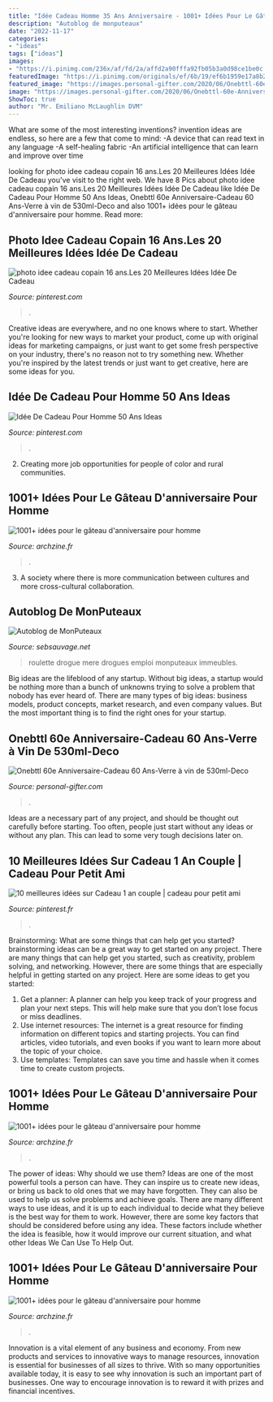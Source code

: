 ```yaml
---
title: "Idée Cadeau Homme 35 Ans Anniversaire - 1001+ Idées Pour Le Gâteau D&#039;anniversaire Pour Homme"
description: "Autoblog de monputeaux"
date: "2022-11-17"
categories:
- "ideas"
tags: ["ideas"]
images:
- "https://i.pinimg.com/236x/af/fd/2a/affd2a90fffa92fb05b3a0d98ce1be0c.jpg"
featuredImage: "https://i.pinimg.com/originals/ef/6b/19/ef6b1959e17a8b27d52360ba05c679c5.jpg"
featured_image: "https://images.personal-gifter.com/2020/06/Onebttl-60e-Anniversaire-Cadeau-60-Ans-Verre--vin-de-530ml-Deco-Anniversaire-60-Ans-Ides-de-Cadeaux-pour-Le-60e-Anniversaire-pour-Elle-sa-mre-sa-Femme-Cadeau-Vintage-1960-0.jpg"
image: "https://images.personal-gifter.com/2020/06/Onebttl-60e-Anniversaire-Cadeau-60-Ans-Verre--vin-de-530ml-Deco-Anniversaire-60-Ans-Ides-de-Cadeaux-pour-Le-60e-Anniversaire-pour-Elle-sa-mre-sa-Femme-Cadeau-Vintage-1960-0.jpg"
ShowToc: true
author: "Mr. Emiliano McLaughlin DVM"
---
```



What are some of the most interesting inventions?
invention ideas are endless, so here are a few that come to mind: 
-A device that can read text in any language 
-A self-healing fabric 
-An artificial intelligence that can learn and improve over time

	

		
looking for photo idee cadeau copain 16 ans.Les 20 Meilleures Idées Idée De Cadeau you've visit to the right web. We have 8 Pics about photo idee cadeau copain 16 ans.Les 20 Meilleures Idées Idée De Cadeau like Idée De Cadeau Pour Homme 50 Ans Ideas, Onebttl 60e Anniversaire-Cadeau 60 Ans-Verre à vin de 530ml-Deco and also 1001+ idées pour le gâteau d&#039;anniversaire pour homme. Read more:
		
    
## Photo Idee Cadeau Copain 16 Ans.Les 20 Meilleures Idées Idée De Cadeau

<img loading=lazy src="https://i.pinimg.com/originals/ef/6b/19/ef6b1959e17a8b27d52360ba05c679c5.jpg" onerror="this.onerror=null;this.src='https://tse4.mm.bing.net/th?id=OIP.6jzb7qu568lwqvc5u1vG4AHaDt&amp;pid=15.1';" alt="photo idee cadeau copain 16 ans.Les 20 Meilleures Idées Idée De Cadeau">

_Source: pinterest.com_

>. 

	

Creative ideas are everywhere, and no one knows where to start. Whether you're looking for new ways to market your product, come up with original ideas for marketing campaigns, or just want to get some fresh perspective on your industry, there's no reason not to try something new. Whether you're inspired by the latest trends or just want to get creative, here are some ideas for you.

    
## Idée De Cadeau Pour Homme 50 Ans Ideas

<img loading=lazy src="https://i.pinimg.com/originals/7c/cc/f2/7cccf23e4e6174e9d1cc363f1687dc1c.jpg" onerror="this.onerror=null;this.src='https://tse3.mm.bing.net/th?id=OIP.i0jk0Jx7wZeKw4uMHTOxZAAAAA&amp;pid=15.1';" alt="Idée De Cadeau Pour Homme 50 Ans Ideas">

_Source: pinterest.com_

>. 

	

2. Creating more job opportunities for people of color and rural communities. 

    
## 1001+ Idées Pour Le Gâteau D&#039;anniversaire Pour Homme

<img loading=lazy src="https://archzine.fr/wp-content/uploads/2017/04/un-gateau-anniversaire-special-gateau-facile-et-original-pour-anniversaire-planettes.jpg" onerror="this.onerror=null;this.src='https://tse2.mm.bing.net/th?id=OIP.IDUKPLglSP1iaA_9LHmGYAHaJ3&amp;pid=15.1';" alt="1001+ idées pour le gâteau d&#039;anniversaire pour homme">

_Source: archzine.fr_

>. 

	

3. A society where there is more communication between cultures and more cross-cultural collaboration. 

    
## Autoblog De MonPuteaux

<img loading=lazy src="http://puteaux.typepad.com/.a/6a00d8341c339153ef01b8d2d77c2a970c-320wi" onerror="this.onerror=null;this.src='https://tse3.mm.bing.net/th?id=OIP.kF57lAjENhRrd9bRPTqMrQAAAA&amp;pid=15.1';" alt="Autoblog de MonPuteaux">

_Source: sebsauvage.net_

>roulette drogue mere drogues emploi monputeaux immeubles. 

	

Big ideas are the lifeblood of any startup. Without big ideas, a startup would be nothing more than a bunch of unknowns trying to solve a problem that nobody has ever heard of. There are many types of big ideas: business models, product concepts, market research, and even company values. But the most important thing is to find the right ones for your startup.

    
## Onebttl 60e Anniversaire-Cadeau 60 Ans-Verre à Vin De 530ml-Deco

<img loading=lazy src="https://images.personal-gifter.com/2020/06/Onebttl-60e-Anniversaire-Cadeau-60-Ans-Verre--vin-de-530ml-Deco-Anniversaire-60-Ans-Ides-de-Cadeaux-pour-Le-60e-Anniversaire-pour-Elle-sa-mre-sa-Femme-Cadeau-Vintage-1960-0.jpg" onerror="this.onerror=null;this.src='https://tse2.mm.bing.net/th?id=OIP.tZ9cd9MqyhrAkWdSB34yWQAAAA&amp;pid=15.1';" alt="Onebttl 60e Anniversaire-Cadeau 60 Ans-Verre à vin de 530ml-Deco">

_Source: personal-gifter.com_

>. 

	

Ideas are a necessary part of any project, and should be thought out carefully before starting. Too often, people just start without any ideas or without any plan. This can lead to some very tough decisions later on.

    
## 10 Meilleures Idées Sur Cadeau 1 An Couple | Cadeau Pour Petit Ami

<img loading=lazy src="https://i.pinimg.com/236x/af/fd/2a/affd2a90fffa92fb05b3a0d98ce1be0c.jpg" onerror="this.onerror=null;this.src='https://tse3.mm.bing.net/th?id=OIP.NvvZNnTHxSiS28gfLw1VBwAAAA&amp;pid=15.1';" alt="10 meilleures idées sur Cadeau 1 an couple | cadeau pour petit ami">

_Source: pinterest.fr_

>. 

	

Brainstorming: What are some things that can help get you started?
brainstorming ideas can be a great way to get started on any project. There are many things that can help get you started, such as creativity, problem solving, and networking. However, there are some things that are especially helpful in getting started on any project. Here are some ideas to get you started:  
1. Get a planner: A planner can help you keep track of your progress and plan your next steps. This will help make sure that you don’t lose focus or miss deadlines. 
2. Use internet resources: The internet is a great resource for finding information on different topics and starting projects. You can find articles, video tutorials, and even books if you want to learn more about the topic of your choice. 
3. Use templates: Templates can save you time and hassle when it comes time to create custom projects.

    
## 1001+ Idées Pour Le Gâteau D&#039;anniversaire Pour Homme

<img loading=lazy src="https://archzine.fr/wp-content/uploads/2017/04/gateau-dessert-d-anniversaire-gateau-d-anniversaire-original-pour-adulte-la-nature-cool.jpg" onerror="this.onerror=null;this.src='https://tse3.mm.bing.net/th?id=OIP.qKbL8E1UGnkhJXLNmMRauAHaGj&amp;pid=15.1';" alt="1001+ idées pour le gâteau d&#039;anniversaire pour homme">

_Source: archzine.fr_

>. 

	

The power of ideas: Why should we use them?
Ideas are one of the most powerful tools a person can have. They can inspire us to create new ideas, or bring us back to old ones that we may have forgotten. They can also be used to help us solve problems and achieve goals. There are many different ways to use ideas, and it is up to each individual to decide what they believe is the best way for them to work. However, there are some key factors that should be considered before using any idea. These factors include whether the idea is feasible, how it would improve our current situation, and what other Ideas We Can Use To Help Out.

    
## 1001+ Idées Pour Le Gâteau D&#039;anniversaire Pour Homme

<img loading=lazy src="https://archzine.fr/wp-content/uploads/2017/04/un-bon-gateau-d-anniversaire-gateau-pour-un-anniversaire-bmw.jpg" onerror="this.onerror=null;this.src='https://tse3.mm.bing.net/th?id=OIP.Kt3aBu6q6g1XscmZLS7n2gHaLH&amp;pid=15.1';" alt="1001+ idées pour le gâteau d&#039;anniversaire pour homme">

_Source: archzine.fr_

>. 

	

Innovation is a vital element of any business and economy. From new products and services to innovative ways to manage resources, innovation is essential for businesses of all sizes to thrive. With so many opportunities available today, it is easy to see why innovation is such an important part of businesses. One way to encourage innovation is to reward it with prizes and financial incentives.

